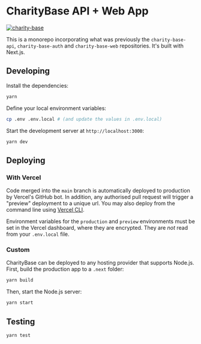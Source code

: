 # CharityBase API + Web App

[![charity-base](https://circleci.com/gh/charity-base/charity-base-api.svg?style=svg)](https://circleci.com/gh/charity-base/charity-base-api)

This is a monorepo incorporating what was previously the `charity-base-api`, `charity-base-auth` and `charity-base-web` repositories. It's built with Next.js.

## Developing

Install the dependencies:

```bash
yarn
```

Define your local environment variables:

```bash
cp .env .env.local # (and update the values in .env.local)
```

Start the development server at `http://localhost:3000`:

```bash
yarn dev
```

## Deploying

### With Vercel

Code merged into the `main` branch is automatically deployed to production by Vercel's GitHub bot. In addition, any authorised pull request will trigger a "preview" deployment to a unique url. You may also deploy from the command line using [Vercel CLI](https://vercel.com/docs/cli).

Environment variables for the `production` and `preview` environments must be set in the Vercel dashboard, where they are encrypted. They are _not_ read from your `.env.local` file.

### Custom

CharityBase can be deployed to any hosting provider that supports Node.js. First, build the production app to a `.next` folder:

```bash
yarn build
```

Then, start the Node.js server:

```bash
yarn start
```

## Testing

```bash
yarn test
```
